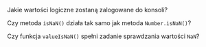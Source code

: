 Jakie wartości logiczne zostaną zalogowane do konsoli?

Czy metoda `isNaN()` działa tak samo jak metoda `Number.isNaN()`?

Czy funkcja `valueIsNaN()` spełni zadanie sprawdzania wartości `NaN`?
